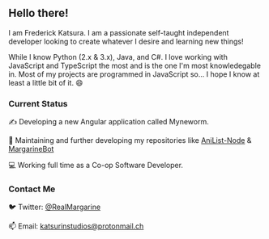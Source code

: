 ## Hello there!

I am Frederick Katsura. I am a passionate self-taught independent developer looking to create whatever I desire and learning new things!

While I know Python (2.x & 3.x), Java, and C#. I love working with JavaScript and TypeScript the most and is the one I'm most knowledegable in. Most of my projects are programmed in JavaScript so... I hope I know at least a little bit of it. 😄

### Current Status

✍️ Developing a new Angular application called Myneworm.

🔨 Maintaining and further developing my repositories like [AniList-Node](https://github.com/Butterstroke/AniList-Node) & [MargarineBot](https://github.com/Butterstroke/MargarineBot)

💻 Working full time as a Co-op Software Developer.

### Contact Me
🐦 Twitter: <a href="https://twitter.com/RealMargarine">@RealMargarine</a>

📫 Email: <a href="mailto:katsurinstudios@protonmail.ch">katsurinstudios@protonmail.ch</a>
